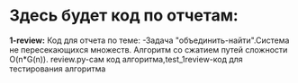 # Здесь будет код по отчетам:
**1-review:** 
Код для отчета по теме:
-Задача "объединить-найти".Система не пересекающихся множеств. Алгоритм со сжатием путей сложности O(n*G(n)). review.py-сам код алгоритма,test_1review-код для тестирования алгоритма
